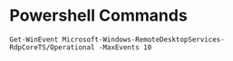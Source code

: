 # Powershell Commands
```
Get-WinEvent Microsoft-Windows-RemoteDesktopServices-RdpCoreTS/Operational -MaxEvents 10
```
